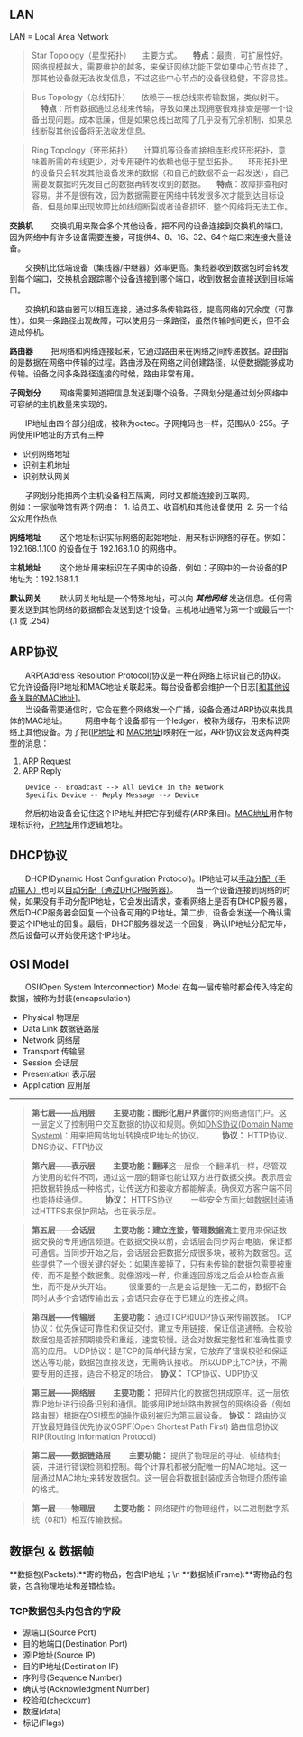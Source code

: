 ## LAN
LAN = Local Area Network
>Star Topology（星型拓扑）
&nbsp;&nbsp;&nbsp;&nbsp;主要方式。
&nbsp;&nbsp;&nbsp;&nbsp;**特点**：最贵，可扩展性好。网络规模越大，需要维护的越多，来保证网络功能正常如果中心节点挂了，那其他设备就无法收发信息，不过这些中心节点的设备很稳健，不容易挂。 

>Bus Topology（总线拓扑）
&nbsp;&nbsp;&nbsp;&nbsp;依赖于一根总线来传输数据，类似树干。
&nbsp;&nbsp;&nbsp;&nbsp;**特点**：所有数据通过总线来传输，导致如果出现拥塞很难排查是哪一个设备出现问题。成本低廉，但是如果总线出故障了几乎没有冗余机制，如果总线断裂其他设备将无法收发信息。

>Ring Topology（环形拓扑）
&nbsp;&nbsp;&nbsp;&nbsp;计算机等设备直接相连形成环形拓扑，意味着所需的布线更少，对专用硬件的依赖也低于星型拓扑。
&nbsp;&nbsp;&nbsp;&nbsp;环形拓扑里的设备只会转发其他设备发来的数据（和自己的数据不会一起发送），自己需要发数据时先发自己的数据再转发收到的数据。
&nbsp;&nbsp;&nbsp;&nbsp;**特点**：故障排查相对容易。并不是很有效，因为数据需要在网络中转发很多次才能到达目标设备。但是如果出现故障比如线缆断裂或者设备损坏，整个网络将无法工作。

**交换机**
&emsp;&emsp;交换机用来聚合多个其他设备，把不同的设备连接到交换机的端口，因为网络中有许多设备需要连接，可提供4、8、16、32、64个端口来连接大量设备。

&emsp;&emsp;交换机比低端设备（集线器/中继器）效率更高。集线器收到数据包时会转发到每个端口，交换机会跟踪哪个设备连接到哪个端口，收到数据会直接送到目标端口。

&emsp;&emsp;交换机和路由器可以相互连接，通过多条传输路径，提高网络的冗余度（可靠性）。如果一条路径出现故障，可以使用另一条路径，虽然传输时间更长，但不会造成停机。

**路由器**
&emsp;&emsp;把网络和网络连接起来，它通过路由来在网络之间传递数据。路由指的是数据在网络中传输的过程。路由涉及在网络之间创建路径，以便数据能够成功传输。设备之间多条路径连接的时候，路由非常有用。

**子网划分**
&emsp;&emsp;网络需要知道把信息发送到哪个设备。子网划分是通过划分网络中可容纳的主机数量来实现的。


&emsp;&emsp;IP地址由四个部分组成，被称为octec。子网掩码也一样，范围从0-255。子网使用IP地址的方式有三种
- 识别网络地址
- 识别主机地址
- 识别默认网关

&emsp;&emsp;子网划分能把两个主机设备相互隔离，同时又都能连接到互联网。  
例如：一家咖啡馆有两个网络：
&nbsp;1. 给员工、收音机和其他设备使用
&nbsp;2. 另一个给公众用作热点

**网络地址**
&emsp;&emsp;这个地址标识实际网络的起始地址，用来标识网络的存在。例如：192.168.1.100 的设备位于 192.168.1.0 的网络中。

**主机地址**
&emsp;&emsp;这个地址用来标识在子网中的设备，例如：子网中的一台设备的IP地址为：192.168.1.1

**默认网关**
&emsp;&emsp;默认网关地址是一个特殊地址，可以向 ***其他网络*** 发送信息。任何需要发送到其他网络的数据都会发送到这个设备。主机地址通常为第一个或最后一个(.1 或 .254)

## ARP协议
&emsp;&emsp;ARP(Address Resolution Protocol)协议是一种在网络上标识自己的协议。它允许设备将IP地址和MAC地址关联起来。每台设备都会维护一个日志[<u>和其他设备关联的MAC地址</u>]。  
&emsp;&emsp;当设备需要通信时，它会在整个网络发一个广播，设备会通过ARP协议来找具体的MAC地址。
&emsp;&emsp;网络中每个设备都有一个ledger，被称为缓存，用来标识网络上其他设备。为了把(<u>IP地址</u> 和 <u>MAC地址</u>)映射在一起，ARP协议会发送两种类型的消息：
1. ARP Request
2. ARP Reply

```
    Device -- Broadcast --> All Device in the Network
    Specific Device -- Reply Message --> Device
```

&emsp;&emsp;然后初始设备会记住这个IP地址并把它存到缓存(ARP条目)。<u>MAC地址</u>用作物理标识符，<u>IP地址</u>用作逻辑地址。
    
## DHCP协议
&emsp;&emsp;DHCP(Dynamic Host Configuration Protocol)。IP地址可以<u>手动分配（手动输入）</u>也可以<u>自动分配（通过DHCP服务器）</u>。
&emsp;&emsp;当一个设备连接到网络的时候，如果没有手动分配IP地址，它会发出请求，查看网络上是否有DHCP服务器，然后DHCP服务器会回复一个设备可用的IP地址。第二步，设备会发送一个确认需要这个IP地址的回复。最后，DHCP服务器发送一个回复，确认IP地址分配完毕，然后设备可以开始使用这个IP地址。

## OSI Model
&emsp;&emsp;OSI(Open System Interconnection) Model
在每一层传输时都会传入特定的数据，被称为封装(encapsulation)
- Physical 物理层
- Data Link 数据链路层
- Network 网络层
- Transport 传输层
- Session 会话层
- Presentation 表示层
- Application 应用层
---
>**第七层——应用层**
&emsp;&emsp;**主要功能：图形化用户界面**你的网络通信门户。这一层定义了控制用户交互数据的协议和规则。例如<u>DNS协议(Domain Name System)</u>：用来把网站地址转换成IP地址的协议。
&emsp;&emsp;**协议：** HTTP协议、DNS协议、FTP协议


>**第六层——表示层**
&emsp;&emsp;**主要功能：翻译**这一层像一个翻译机一样，尽管双方使用的软件不同，通过这一层的翻译也能让双方进行数据交换。表示层会把数据转换成一种格式，让传送方和接收方都能解读。确保双方客户端不同也能持续通信。
&emsp;&emsp;**协议：** HTTPS协议
&emsp;&emsp;一些安全方面比如<u>数据封装</u>通过HTTPS来保护网站，也在表示层。

>**第五层——会话层**
&emsp;&emsp;**主要功能：建立连接，管理数据流**主要用来保证数据交换的专用通信频道。在数据交换以前，会话层会同步两台电脑，保证都可通信。当同步开始之后，会话层会把数据分成很多块，被称为数据包。这些提供了一个很关键的好处：如果连接掉了，只有未传输的数据包需要被重传，而不是整个数据集。就像游戏一样，你重连回游戏之后会从检查点重生，而不是从头开始。
&emsp;&emsp;很重要的一点是会话是独一无二的，数据不会同时从多个会话传输出去；会话只会存在于已建立的连接之间。

>**第四层——传输层**
&emsp;&emsp;**主要功能：** 通过TCP和UDP协议来传输数据。 TCP协议：优先保证可靠性和保证交付。建立专用链接，保证信道通畅。会校验数据包是否按预期接受和重组，速度较慢。适合对数据完整性和准确性要求高的应用。 UDP协议：是TCP的简单代替方案，它放弃了错误校验和保证送达等功能，数据包直接发送，无需确认接收。 所以UDP比TCP快，不需要专用的连接，适合不稳定的场合。
**协议：** TCP协议、UDP协议
 
>**第三层——网络层**
&emsp;&emsp;**主要功能：** 把碎片化的数据包拼成原样。这一层依靠IP地址进行设备识别和通信。能够用IP地址路由数据包的网络设备（例如路由器）根据在OSI模型的操作级别被归为第三层设备。
**协议：** 路由协议 开放最短路径优先协议OSPF(Open Shortest Path First) 路由信息协议RIP(Routing Information Protocol)

>**第二层——数据链路层**
&emsp;&emsp;**主要功能：** 提供了物理层的寻址、帧结构封装，并进行错误检测和控制。每个计算机都被分配唯一的MAC地址。这一层通过MAC地址来转发数据包。这一层会将数据封装成适合物理介质传输的格式。

>**第一层——物理层**
&emsp;&emsp;**主要功能：** 网络硬件的物理组件，以二进制数字系统（0和1）相互传输数据。

## 数据包 & 数据帧
**数据包(Packets):**寄的物品，包含IP地址；\n
**数据帧(Frame):**寄物品的包装，包含物理地址和差错检验。

### TCP数据包头内包含的字段
- 源端口(Source Port)
- 目的地端口(Destination Port)
- 源IP地址(Source IP)
- 目的IP地址(Destination IP)
- 序列号(Sequence Number)
- 确认号(Acknowledgment Number)
- 校验和(checkcum)
- 数据(data)
- 标记(Flags)



